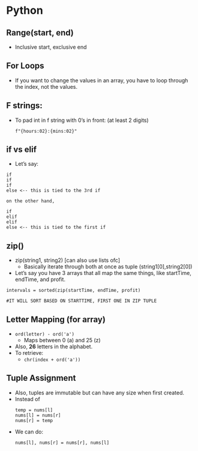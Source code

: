 # Python

## Range(start, end)

- Inclusive start, exclusive end

## For Loops

- If you want to change the values in an array, you have to loop through the index, not the values.

## F strings:

- To pad int in f string with 0’s in front: (at least 2 digits)
  ```
  f"{hours:02}:{mins:02}"
  ```

## if vs elif

- Let’s say:

```
if
if
if
else <-- this is tied to the 3rd if

on the other hand,

if
elif
elif
else <-- this is tied to the first if
```

## zip()

- zip(string1, string2) [can also use lists ofc]
  - Basically iterate through both at once as tuple (string1[0],string2[0])
- Let’s say you have 3 arrays that all map the same things, like startTime, endTime, and profit.

```
intervals = sorted(zip(startTime, endTime, profit)

#IT WILL SORT BASED ON STARTTIME, FIRST ONE IN ZIP TUPLE
```

## Letter Mapping (for array)

- `ord(letter) - ord('a')`
  - Maps between 0 (a) and 25 (z)
- Also, **26** letters in the alphabet.
- To retrieve:
  - `chr(index + ord('a'))`

## Tuple Assignment

- Also, tuples are immutable but can have any size when first created.
- Instead of
  ```
  temp = nums[l]
  nums[l] = nums[r]
  nums[r] = temp
  ```
- We can do:
  ```
  nums[l], nums[r] = nums[r], nums[l]
  ```
